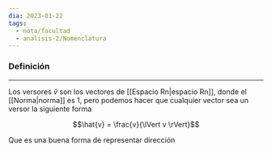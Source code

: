 ```yaml
---
dia: 2023-01-22
tags:
  - nota/facultad
  - analisis-2/Nomenclatura
---
```

### Definición
---
Los versores $\hat{v}$ son los vectores de [[Espacio Rn|espacio Rn]], donde el [[Norma|norma]] es $1$, pero podemos hacer que cualquier vector sea un versor la siguiente forma

$$\hat{v} = \frac{v}{\lVert v \rVert}$$

Que es una buena forma de representar dirección